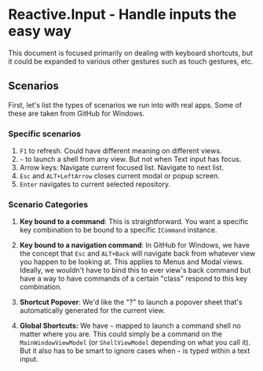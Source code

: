 # Reactive.Input - Handle inputs the easy way

This document is focused primarily on dealing with keyboard shortcuts, but 
it could be expanded to various other gestures such as touch gestures, etc.

## Scenarios

First, let's list the types of scenarios we run into with real apps. Some of
these are taken from GitHub for Windows.

### Specific scenarios

1. `F1` to refresh. Could have different meaning on different views.
1. `~` to launch a shell from any view. But not when Text input has focus.
1. Arrow keys: Navigate current focused list. Navigate to next list.
1. `Esc` and `ALT+LeftArrow` closes current modal or popup screen.
1. `Enter` navigates to current selected repository.

### Scenario Categories

1. __Key bound to a command__: This is straightforward. You want a specific key
combination to be bound to a specific `ICommand` instance.

1. __Key bound to a navigation command__: In GitHub for Windows, we have the
concept that `Esc` and `ALT+Back` will navigate back from whatever view you
happen to be looking at. This applies to Menus and Modal views. Ideally, we
wouldn't have to bind this to ever view's back command but have a way to have
commands of a certain "class" respond to this key combination.

1. __Shortcut Popover__: We'd like the "?" to launch a popover sheet that's 
automatically generated for the current view.

1. __Global Shortcuts:__ We have `~` mapped to launch a command shell no matter
where you are. This could simply be a command on the `MainWindowViewModel` 
(or `ShellViewModel` depending on what you call it). But it also has to be
smart to ignore cases when `~` is typed within a text input.
